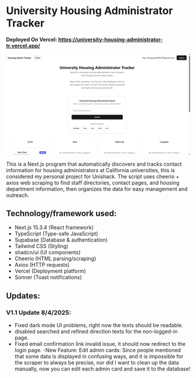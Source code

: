 # University Housing Administrator Tracker

__Deployed On Vercel: https://university-housing-administrator-tr.vercel.app/__

![alt text](image.png)

This is a Next.js program that automatically discovers and tracks contact information for housing administrators at California universities, this is considered my personal project for Unishack. The script uses cheerio + axios web scraping to find staff directories, contact pages, and housing department information, then organizes the data for easy management and outreach.

## Technology/framework used: 

- Next.js 15.3.4 (React framework)
- TypeScript (Type-safe JavaScript)
- Supabase (Database & authentication)
- Tailwind CSS (Styling)
- shadcn/ui (UI components)
- Cheerio (HTML parsing/scraping)
- Axios (HTTP requests)
- Vercel (Deployment platform)
- Sonner (Toast notifications)

## Updates:
### V1.1 Update 8/4/2025: 
- Fixed dark mode UI problems, right now the texts should be readable.
- disabled searched and refined direction texts for the non-logged-in page. 
- Fixed email confirmation link invalid issue, it should now redirect to the login page.
-New Feature: Edit admin cards: Since people mentioned that some data is displayed in confusing ways, and it is impossible for the scraper to always be precise, nor did I want to clean up the data manually, now you can edit each admin card and save it to the database! 
